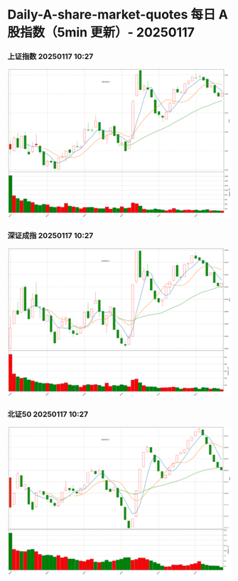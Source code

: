 
# Daily-A-share-market-quotes 每日 A 股指数（5min 更新）- 20250117

### 上证指数 20250117 10:27
![](./fig/2025/1/20250117-sh000001.png)

### 深证成指 20250117 10:27
![](./fig/2025/1/20250117-sz399001.png)

### 北证50 20250117 10:27
![](./fig/2025/1/20250117-bj899050.png)

